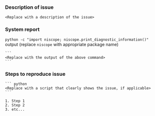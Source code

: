 <!--
When filing an issue, please fill in the requested fields as thoroughly as you can and then delete this comment
Note: For issues, assistance, and questions about using NI products, please visit ni.com/support. Issues opened here should be specifically related to these Python APIs.
-->

### Description of issue

    <Replace with a description of the issue>

### System report

`python -c "import niscope; niscope.print_diagnostic_information()"` output (replace `niscope` with appropriate package name)

    ```
    <Replace with the output of the above command>
    ```

### Steps to reproduce issue

    ``` python
    <Replace with a script that clearly shows the issue, if applicable>
    ```

    1. Step 1
    2. Step 2
    3. etc...
